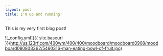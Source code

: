 ```yaml
---
layout: post
title: I'm up and running!
---
```


This is my very first blog post!

![_config.yml]({{ site.baseurl }}/http://us.123rf.com/400wm/400/400/moodboard/moodboard0908/moodboard090803362/5460316-man-eating-bowl-of-fruit.jpg)
